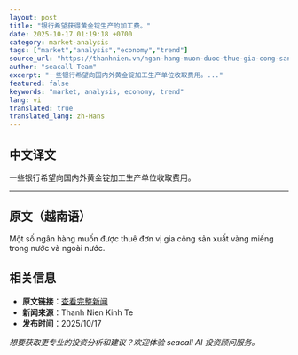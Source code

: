```yaml
---
layout: post
title: "银行希望获得黄金锭生产的加工费。"
date: 2025-10-17 01:19:18 +0700
category: market-analysis
tags: ["market","analysis","economy","trend"]
source_url: "https://thanhnien.vn/ngan-hang-muon-duoc-thue-gia-cong-san-xuat-vang-mieng-185251017080815657.htm"
author: "seacall Team"
excerpt: "一些银行希望向国内外黄金锭加工生产单位收取费用。..."
featured: false
keywords: "market, analysis, economy, trend"
lang: vi
translated: true
translated_lang: zh-Hans
---
```


## 中文译文

一些银行希望向国内外黄金锭加工生产单位收取费用。

---

## 原文（越南语）

Một số ng&acirc;n h&agrave;ng muốn được thu&ecirc; đơn vị gia c&ocirc;ng sản xuất v&agrave;ng miếng trong nước v&agrave; ngo&agrave;i nước.

## 相关信息

- **原文链接**：[查看完整新闻](https://thanhnien.vn/ngan-hang-muon-duoc-thue-gia-cong-san-xuat-vang-mieng-185251017080815657.htm)
- **新闻来源**：Thanh Nien Kinh Te
- **发布时间**：2025/10/17

*想要获取更专业的投资分析和建议？欢迎体验 seacall AI 投资顾问服务。*